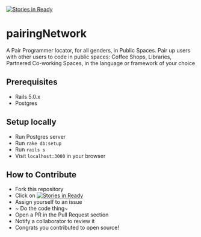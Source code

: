 [![Stories in Ready](https://badge.waffle.io/SteveChenDC/pairingNetwork.svg?label=ready&title=Ready)](http://waffle.io/SteveChenDC/pairingNetwork)
# pairingNetwork

A Pair Programmer locator, for all genders, in Public Spaces. Pair up users with other users to code in public spaces: Coffee Shops, Libraries, Partnered Co-working Spaces, in the language or framework of your choice

## Prerequisites
- Rails 5.0.x
- Postgres

## Setup locally
- Run Postgres server
- Run `rake db:setup`
- Run `rails s`
- Visit `localhost:3000` in your browser

## How to Contribute
- Fork this repository
- Click on [![Stories in Ready](https://badge.waffle.io/SteveChenDC/pairingNetwork.svg?label=ready&title=Ready)](http://waffle.io/SteveChenDC/pairingNetwork)
- Assign yourself to an issue
- ~ Do the code thing~
- Open a PR in the Pull Request section
- Notify a collaborator to review it
- Congrats you contributed to open source!
